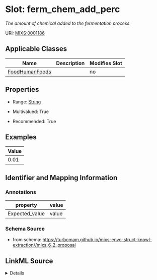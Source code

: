 # Slot: ferm_chem_add_perc


_The amount of chemical added to the fermentation process_



URI: [MIXS:0001186](https://w3id.org/mixs/0001186)



<!-- no inheritance hierarchy -->




## Applicable Classes

| Name | Description | Modifies Slot |
| --- | --- | --- |
[FoodHumanFoods](FoodHumanFoods.md) |  |  no  |







## Properties

* Range: [String](String.md)

* Multivalued: True

* Recommended: True






## Examples

| Value |
| --- |
| 0.01 |

## Identifier and Mapping Information





### Annotations

| property | value |
| --- | --- |
| Expected_value | value || Preferred_unit | percentage |



### Schema Source


* from schema: https://turbomam.github.io/mixs-envo-struct-knowl-extraction//mixs_6_2_proposal




## LinkML Source

<details>
```yaml
name: ferm_chem_add_perc
annotations:
  Expected_value:
    tag: Expected_value
    value: value
  Preferred_unit:
    tag: Preferred_unit
    value: percentage
description: The amount of chemical added to the fermentation process
title: fermentation chemical additives percentage
notes:
- fermentation
- percent
examples:
- value: '0.01'
from_schema: https://turbomam.github.io/mixs-envo-struct-knowl-extraction//mixs_6_2_proposal
rank: 1000
string_serialization: '{float} percentage'
slot_uri: MIXS:0001186
multivalued: true
alias: ferm_chem_add_perc
domain_of:
- FoodHumanFoods
range: string
recommended: true

```
</details>